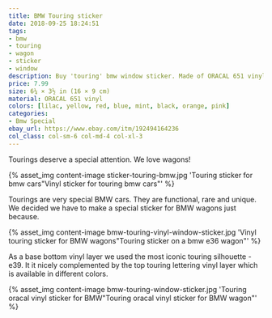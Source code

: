 ```yaml
---
title: BMW Touring sticker
date: 2018-09-25 18:24:51
tags:
- bmw
- touring
- wagon
- sticker
- window
description: Buy 'touring' bmw window sticker. Made of ORACAL 651 vinyl.
price: 7.99
size: 6¼ × 3½ in (16 × 9 cm)
material: ORACAL 651 vinyl
colors: [lilac, yellow, red, blue, mint, black, orange, pink]
categories:
- Bmw Special
ebay_url: https://www.ebay.com/itm/192494164236
col_class: col-sm-6 col-md-4 col-xl-3
---
```


Tourings deserve a special attention. We love wagons!

<!-- more -->
{% asset_img content-image sticker-touring-bmw.jpg 'Touring sticker for bmw cars"Vinyl sticker for touring bmw cars"' %}

Tourings are very special BMW cars. They are functional, rare and unique. We decided we have to make a special sticker for BMW wagons just because.

{% asset_img content-image bmw-touring-vinyl-window-sticker.jpg 'Vinyl touring sticker for BMW wagons"Touring sticker on a bmw e36 wagon"' %}

As a base bottom vinyl layer we used the most iconic touring silhouette - e39. It it nicely complemented by the top touring lettering vinyl layer which is available in different colors.

{% asset_img content-image bmw-touring-window-sticker.jpg 'Touring oracal vinyl sticker for BMW"Touring oracal vinyl sticker for BMW wagon"' %}
